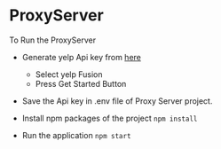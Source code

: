 # ProxyServer
To Run the ProxyServer
  - Generate yelp Api key from [here](https://www.yelp.com/developers)
     - Select yelp Fusion
     - Press Get Started Button
  
 - Save the Api key in .env file of Proxy Server project.
 - Install npm packages of the project
    `npm install`
 - Run the application 
    `npm start`
